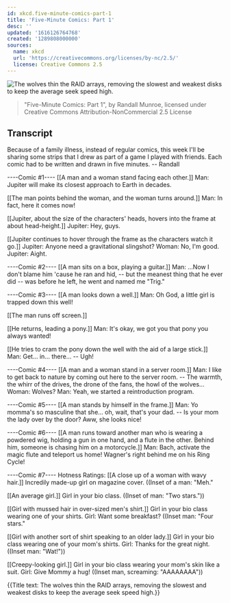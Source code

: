 ```yaml
---
id: xkcd.five-minute-comics-part-1
title: 'Five-Minute Comics: Part 1'
desc: ''
updated: '1616126764768'
created: '1289808000000'
sources:
  name: xkcd
  url: 'https://creativecommons.org/licenses/by-nc/2.5/'
  license: Creative Commons 2.5
---
```

![The wolves thin the RAID arrays, removing the slowest and weakest disks to keep the average seek speed high.](https://imgs.xkcd.com/comics/five_minute_comics_part_1.png)
> "Five-Minute Comics: Part 1", by Randall Munroe, licensed under Creative Commons Attribution-NonCommercial 2.5 License

## Transcript
Because of a family illness, instead of regular comics, this week I'll be sharing some strips that I drew as part of a game I played with friends. Each comic had to be written and drawn in five minutes. -- Randall

----Comic #1----
[[A man and a woman stand facing each other.]]
Man: Jupiter will make its closest approach to Earth in decades.

[[The man points behind the woman, and the woman turns around.]]
Man: In fact, here it comes now!

[[Jupiter, about the size of the characters' heads, hovers into the frame at about head-height.]]
Jupiter: Hey, guys.

[[Jupiter continues to hover through the frame as the characters watch it go.]]
Jupiter: Anyone need a gravitational slingshot?
Woman: No, I'm good.
Jupiter: Aight.

----Comic #2----
[[A man sits on a box, playing a guitar.]]
Man: ...Now I don't blame him 'cause he ran and hid, -- but the meanest thing that he ever did -- was before he left, he went and named me "Trig."

----Comic #3----
[[A man looks down a well.]]
Man: Oh God, a little girl is trapped down this well!

[[The man runs off screen.]]

[[He returns, leading a pony.]]
Man: It's okay, we got you that pony you always wanted!

[[He tries to cram the pony down the well with the aid of a large stick.]]
Man: Get... in... there... -- Ugh!

----Comic #4----
[[A man and a woman stand in a server room.]]
Man: I like to get back to nature by coming out here to the server room. -- The warmth, the whirr of the drives, the drone of the fans, the howl of the wolves...
Woman: Wolves?
Man: Yeah, we started a reintroduction program.

----Comic #5----
[[A man stands by himself in the frame.]]
Man: Yo momma's so masculine that she... oh, wait, that's your dad. -- Is your mom the lady over by the door? Aww, she looks nice!

----Comic #6----
[[A man runs toward another man who is wearing a powdered wig, holding a gun in one hand, and a flute in the other. Behind him, someone is chasing him on a motorcycle.]]
Man: Bach, activate the magic flute and teleport us home! Wagner's right behind me on his Ring Cycle!

----Comic #7----
Hotness Ratings:
[[A close up of a woman with wavy hair.]]
Incredily made-up girl on magazine cover.
((Inset of a man: "Meh."

[[An average girl.]]
Girl in your bio class.
((Inset of man: "Two stars."))

[[Girl with mussed hair in over-sized men's shirt.]]
Girl in your bio class wearing one of your shirts.
Girl: Want some breakfast?
((Inset man: "Four stars."

[[Girl with another sort of shirt speaking to an older lady.]]
Girl in your bio class wearing one of your mom's shirts.
Girl: Thanks for the great night.
((Inset man: "Wat!"))

[[Creepy-looking girl.]]
Girl in your bio class wearing your mom's skin like a suit.
Girl: Give Mommy a hug!
((Inset man, screaming: "AAAAAAAA"))

{{Title text: The wolves thin the RAID arrays, removing the slowest and weakest disks to keep the average seek speed high.}}
